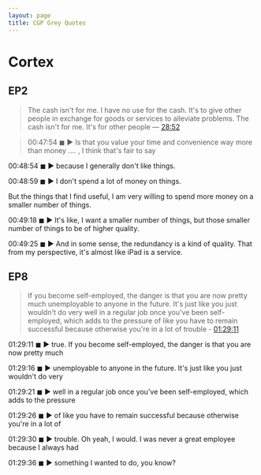 ```yaml
---
layout: page
title: CGP Grey Quotes
---
```


# Cortex

## EP2
> The cash isn't for me. I have no use for the cash. It's to give other people in exchange for goods or services to alleviate problems. The cash isn't for me. It's for other people — [28:52](https://podsearch.david-smith.org/episodes/5576#1732)

> 00:47:54 ◼   ► Is that you value your time and convenience way more than money .... , I think that's fair to say

00:48:54 ◼   ► because I generally don't like things.

00:48:59 ◼   ► I don't spend a lot of money on things. 

But the things that I find useful, I am very willing to spend more money on a smaller number of things.

00:49:18 ◼   ► It's like, I want a smaller number of things, but those smaller number of things to be of higher quality.

00:49:25 ◼   ► And in some sense, the redundancy is a kind of quality. That from my perspective, it's almost like iPad is a service.

## EP8
 >  If you become self-employed, the danger is that you are now pretty much unemployable to anyone in the future. It's just like you just wouldn't do very well in a regular job once you've been self-employed, which adds to the pressure of like you have to remain successful because otherwise you're in a lot of trouble - [01:29:11](https://podsearch.david-smith.org/episodes/5566#5079)

01:29:11 ◼   ► true. If you become self-employed, the danger is that you are now pretty much

01:29:16 ◼   ► unemployable to anyone in the future. It's just like you just wouldn't do very

01:29:21 ◼   ► well in a regular job once you've been self-employed, which adds to the pressure

01:29:26 ◼   ► of like you have to remain successful because otherwise you're in a lot of

01:29:30 ◼   ► trouble. Oh yeah, I would. I was never a great employee because I always had

01:29:36 ◼   ► something I wanted to do, you know?
